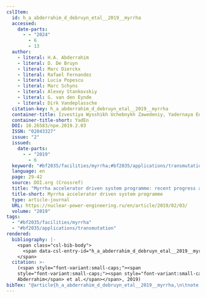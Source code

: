 ```yaml
---
cslItem:
  id: h_a_abderrahim_d_debruyn_etal__2019__myrrha
  accessed:
    date-parts:
      - - "2024"
        - 6
        - 13
  author:
    - literal: H.A. Abderrahim
    - literal: D. De Bruyn
    - literal: Marc Dierckx
    - literal: Rafael Fernandez
    - literal: Lucia Popescu
    - literal: Marc Schyns
    - literal: Alexey Stankovskiy
    - literal: G. van den Eynde
    - literal: Dirk Vandeplassche
  citation-key: h_a_abderrahim_d_debruyn_etal__2019__myrrha
  container-title: Izvestiya Wysshikh Uchebnykh Zawedeniy, Yadernaya Energetika
  container-title-short: YadEn
  DOI: 10.26583/npe.2019.2.03
  ISSN: "02043327"
  issue: "2"
  issued:
    date-parts:
      - - "2019"
        - 6
  keyword: "#bf2035/facilities/myrrha;#bf2035/applications/transmutation"
  language: en
  page: 29-42
  source: DOI.org (Crossref)
  title: "Myrrha accelerator driven system programme: recent progress and perspectives"
  title-short: Myrrha accelerator driven system programme
  type: article-journal
  URL: https://nuclear-power-engineering.ru/en/article/2019/02/03/
  volume: "2019"
tags:
  - "#bf2035/facilities/myrrha"
  - "#bf2035/applications/transmutation"
rendered:
  bibliography: |-
    <span class="csl-bib-body">
      <span data-csl-entry-id="h_a_abderrahim_d_debruyn_etal__2019__myrrha" class="csl-entry"><span class='author-bib'>H.A. Abderrahim, D. De Bruyn, Marc Dierckx, Rafael Fernandez, Lucia Popescu, Marc Schyns, Alexey Stankovskiy, G. van den Eynde, &#38; Dirk Vandeplassche</span>. <span class='date-bib'>(2019)</span>. <span class='title'><b>Myrrha accelerator driven system programme: recent progress and perspectives</b></span>. <i>Izvestiya Wysshikh Uchebnykh Zawedeniy, Yadernaya Energetika</i>, <i>2019</i>(2), 29–42. <span class='URL'><a href='https://doi.org/10.26583/npe.2019.2.03'>LINK</a></span></span>
    </span>
  citation: >-
    (<span style="font-variant:small-caps;"><span
    style="font-variant:small-caps;"><span style="font-variant:small-caps;">H.A.
    Abderrahim</span> et al.</span></span>, 2019)
bibTex: "@article{h_a_abderrahim_d_debruyn_etal__2019__myrrha,\n\tnote = {[Online; accessed 2024-06-13]},\n\tauthor = {{H.A. Abderrahim} and {D. De Bruyn} and {Marc Dierckx} and {Rafael Fernandez} and {Lucia Popescu} and {Marc Schyns} and {Alexey Stankovskiy} and {G. van den Eynde} and {Dirk Vandeplassche}},\n\tjournal = {Izvestiya Wysshikh Uchebnykh Zawedeniy, Yadernaya Energetika},\n\tdoi = {10.26583/npe.2019.2.03},\n\tissn = {02043327},\n\tnumber = {2},\n\tyear = {2019},\n\tmonth = {6},\n\tpages = {29--42},\n\ttitle = {Myrrha accelerator driven system programme: recent progress and perspectives},\n\turl = {https://nuclear-power-engineering.ru/en/article/2019/02/03/},\n\thowpublished = {https://nuclear-power-engineering.ru/en/article/2019/02/03/},\n\tvolume = {2019},\n}\n\n"
---
```

